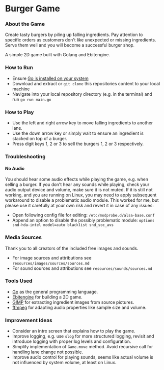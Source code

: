 # Burger Game

### About the Game

Create tasty burgers by piling up falling ingredients. Pay attention to specific orders as customers don't like unexpected or missing ingredients. Serve them well and you will become a successful burger shop.

A simple 2D game built with Golang and Ebitengine.

### How to Run

* Ensure [Go is installed on your system](https://go.dev/doc/install)
* Download and extract or `git clone` this repositories content to your local machine
* Navigate into your local repository directory (e.g. in the terminal) and run `go run main.go`

### How to Play

* Use the left and right arrow key to move falling ingredients to another lane.
* Use the down arrow key or simply wait to ensure an ingredient is stacked on top of a burger.
* Press digit keys 1, 2 or 3 to sell the burgers 1, 2 or 3 respectively.

### Troubleshooting

#### No Audio

You should hear some audio effects while playing the game, e.g. when selling a burger. If you don't hear any sounds while playing, check your audio output device and volume, make sure it is not muted. If it is still not working, and you are running on Linux, you may need to apply subsequent workaround to disable a problematic audio module. This worked for me, but please use it carefully at your own risk and revert it in case of any issues:
* Open following config file for editing: `/etc/modprobe.d/alsa-base.conf`
* Append an option to disable the possibly problematic module: `options snd-hda-intel model=auto blacklist snd_soc_avs`

### Media Sources

Thank you to all creators of the included free images and sounds.

* For image sources and attributions see `resources/images/sources/sources.md`
* For sound sources and attributions see `resources/sounds/sources.md`

### Tools Used

* [Go](https://go.dev/) as the general programming language.
* [Ebitengine](https://ebitengine.org/) for building a 2D game.
* [GIMP](https://www.gimp.org) for extracting ingredient images from source pictures.
* [ffmpeg](https://ffmpeg.org/) for adapting audio properties like sample size and volume.

### Improvement Ideas

* Consider an intro screen that explains how to play the game.
* Improve logging, e.g. use `slog` for more structured logging, revisit and introduce logging with proper log levels and configuration.
* Simplify implementation of `Game.move` method. Avoid recursive call for handling lane change not possible.
* Improve audio control for playing sounds, seems like actual volume is not influenced by system volume, at least on Linux.